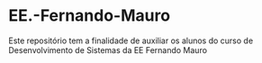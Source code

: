 # EE.-Fernando-Mauro
Este repositório tem a finalidade de auxiliar os alunos do curso de Desenvolvimento de Sistemas da EE Fernando Mauro
